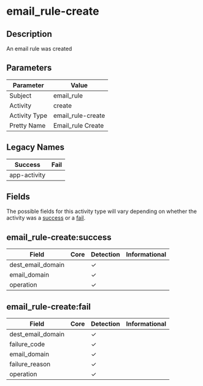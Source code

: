 email_rule-create
=================

Description
-----------
An email rule was created

Parameters
----------
| Parameter     | Value             |
| ------------- | ----------------- |
| Subject       | email_rule        |
| Activity      | create            |
| Activity Type | email_rule-create |
| Pretty Name   | Email_rule Create |

Legacy Names
------------
| Success          | Fail |
| ---------------- | ---- |
| app-activity<br> |      |

Fields
------

The possible fields for this activity type will vary depending on whether the activity was a [success](#email_rule-createsuccess) or a [fail](#email_rule-createfail).


email_rule-create:success
-------------------------

| Field             | Core | Detection | Informational |
| ----------------- | ---- | --------- | ------------- |
| dest_email_domain |      | &#10003;  |               |
| email_domain      |      | &#10003;  |               |
| operation         |      | &#10003;  |               |

email_rule-create:fail
----------------------

| Field             | Core | Detection | Informational |
| ----------------- | ---- | --------- | ------------- |
| dest_email_domain |      | &#10003;  |               |
| failure_code      |      | &#10003;  |               |
| email_domain      |      | &#10003;  |               |
| failure_reason    |      | &#10003;  |               |
| operation         |      | &#10003;  |               |